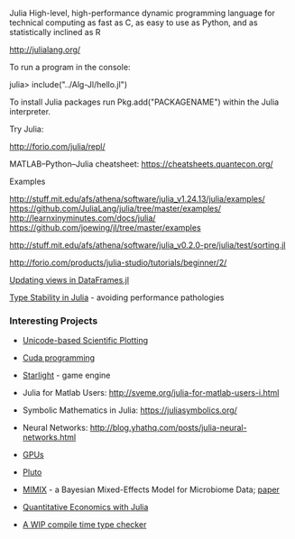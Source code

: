Julia 
High-level, high-performance dynamic programming language for technical computing
as fast as C, as easy to use as Python, and as statistically inclined as R

http://julialang.org/

To run a program in the console:

julia> include("../Alg-Jl/hello.jl")

To install Julia packages run Pkg.add("PACKAGENAME") within the Julia interpreter.

Try Julia:

http://forio.com/julia/repl/

MATLAB–Python–Julia cheatsheet:  https://cheatsheets.quantecon.org/

Examples

http://stuff.mit.edu/afs/athena/software/julia_v1.24.13/julia/examples/
https://github.com/JuliaLang/julia/tree/master/examples/
http://learnxinyminutes.com/docs/julia/
https://github.com/joewing/jl/tree/master/examples

http://stuff.mit.edu/afs/athena/software/julia_v0.2.0-pre/julia/test/sorting.jl

http://forio.com/products/julia-studio/tutorials/beginner/2/

[Updating views in DataFrames.jl](https://bkamins.github.io/julialang/2021/09/17/views.html)

[Type Stability in Julia](https://arxiv.org/abs/2109.01950) - avoiding performance pathologies


### Interesting Projects

+ [Unicode-based Scientific Plotting](https://github.com/Evizero/UnicodePlots.jl)
+ [Cuda programming](https://cancandan.github.io/julia/graphics/cuda/2022/05/07/triangles.html)
+ [Starlight](https://github.com/jhigginbotham64/Starlight.jl) - game engine


+ Julia for Matlab Users: http://sveme.org/julia-for-matlab-users-i.html
+ Symbolic Mathematics in Julia: https://juliasymbolics.org/

+ Neural Networks: http://blog.yhathq.com/posts/julia-neural-networks.html

+ [GPUs](https://julialang.org/blog/2018/12/ml-language-compiler)

+ [Pluto](https://github.com/fonsp/Pluto.jl)

+ [MIMIX](https://github.com/nsgrantham/mimix) - a Bayesian Mixed-Effects Model for
Microbiome Data;  [paper](https://arxiv.org/pdf/1703.07747.pdf)

+ [Quantitative Economics with Julia](https://julia.quantecon.org/index_toc.html)

+ [A WIP compile time type checker](https://github.com/aviatesk/JET.jl)

